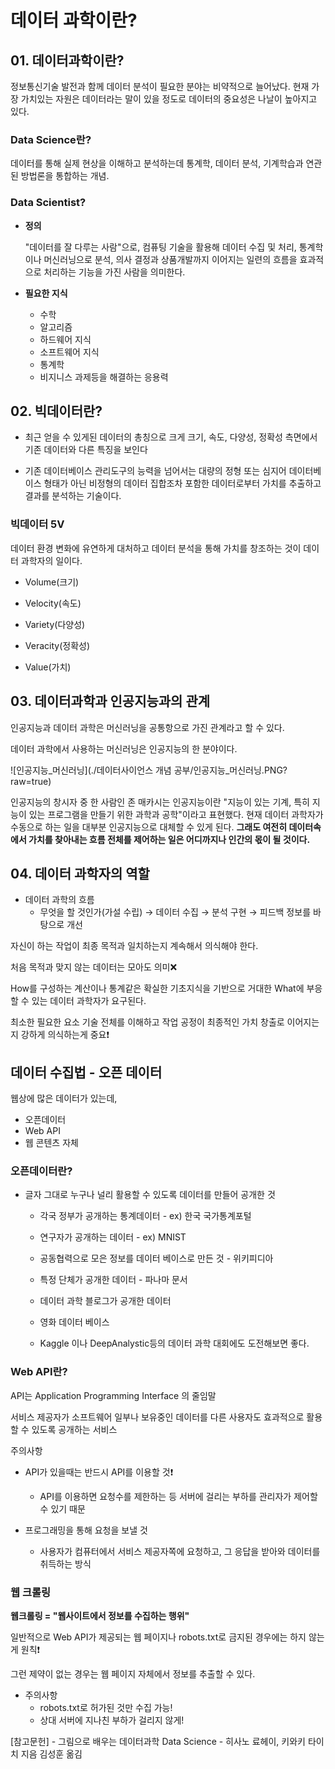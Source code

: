 # 데이터 과학이란?



## 01. 데이터과학이란?

정보통신기술 발전과 함께 데이터 분석이 필요한 분야는 비약적으로 늘어났다. 현재 가장 가치있는 자원은 데이터라는 말이 있을 정도로 데이터의 중요성은 나날이 높아지고 있다.



### Data Science란?

데이터를 통해 실제 현상을 이해하고 분석하는데 통계학, 데이터 분석, 기계학습과 연관된 방법론을 통합하는 개념.



### **Data Scientist?** 

- **정의**

  "데이터를 잘 다루는 사람"으로, 컴퓨팅 기술을 활용해 데이터 수집 및 처리, 통계학이나 머신러닝으로 분석, 의사 결정과 상품개발까지 이어지는 일련의 흐름을 효과적으로 처리하는 기능을 가진 사람을 의미한다.



- **필요한 지식**
  - 수학
  - 알고리즘
  - 하드웨어 지식
  - 소프트웨어 지식
  - 통계학
  - 비지니스 과제등을 해결하는 응용력 





 ## 02. 빅데이터란?



- 최근 얻을 수 있게된 데이터의 총칭으로 크게 크기, 속도, 다양성, 정확성 측면에서 기존 데이터와 다른 특징을 보인다

- 기존 데이터베이스 관리도구의 능력을 넘어서는 대량의 정형 또는 심지어 데이터베이스 형태가 아닌 비정형의 데이터 집합조차 포함한 데이터로부터 가치를 추출하고 결과를 분석하는 기술이다. 



### 빅데이터  5V

데이터 환경 변화에 유연하게 대처하고 데이터 분석을 통해 가치를 창조하는 것이 데이터 과학자의 일이다.

- Volume(크기) 

- Velocity(속도) 

- Variety(다양성)

- Veracity(정확성)

- Value(가치)

   

## 03.  데이터과학과 인공지능과의 관계

인공지능과 데이터 과학은 머신러닝을 공통항으로 가진 관계라고 할 수 있다.

데이터 과학에서 사용하는 머신러닝은 인공지능의 한 분야이다.

![인공지능_머신러닝](./데이터사이언스 개념 공부/인공지능_머신러닝.PNG?raw=true)



인공지능의 창시자 중 한 사람인 존 매카시는 인공지능이란 "지능이 있는 기계, 특히 지능이 있는 프로그램을 만들기 위한 과학과 공학"이라고 표현했다. 현재 데이터 과학자가 수동으로 하는 일을 대부분 인공지능으로 대체할 수 있게 된다. **그래도 여전히 데이터속에서 가치를 찾아내는 흐름 전체를 제어하는 일은 어디까지나 인간의 몫이 될 것이다.** 



## 04. 데이터 과학자의 역할



- 데이터 과학의 흐름
  - 무엇을 할 것인가(가설 수립) → 데이터 수집 → 분석 구현 → 피드백 정보를 바탕으로 개선



자신이 하는 작업이 최종 목적과 일치하는지 계속해서 의식해야 한다.

처음 목적과 맞지 않는 데이터는 모아도 의미❌

How를 구성하는 계산이나 통계같은 확실한 기초지식을 기반으로 거대한 What에 부응 할 수 있는 데이터 과학자가 요구된다.

 최소한 필요한 요소 기술 전체를 이해하고 작업 공정이 최종적인 가치 창출로 이어지는지 강하게 의식하는게 중요❗



## 데이터 수집법 - 오픈 데이터



웹상에 많은 데이터가 있는데,

- 오픈데이터
- Web API
- 웹 콘텐츠 자체



### 오픈데이터란?

- 글자 그대로 누구나 널리 활용할 수 있도록 데이터를 만들어 공개한 것 

  - 각국 정부가 공개하는 통계데이터 - ex) 한국 국가통계포털

  - 연구자가 공개하는 데이터 - ex) MNIST

  -  공동협력으로 모은 정보를 데이터 베이스로 만든 것 - 위키피디아

  - 특정 단체가 공개한 데이터 - 파나마 문서

  - 데이터 과학 블로그가 공개한 데이터

  - 영화 데이터 베이스

  - Kaggle 이나 DeepAnalystic등의 데이터 과학 대회에도 도전해보면 좋다.

    

### Web API란?

API는 Application Programming Interface 의 줄임말

서비스 제공자가 소프트웨어 일부나 보유중인 데이터를 다른 사용자도 효과적으로 활용할 수 있도록 공개하는 서비스



주의사항

- API가 있을때는 반드시 API를 이용할 것❗
  - API를 이용하면 요청수를 제한하는 등 서버에 걸리는 부하를 관리자가 제어할 수 있기 때문

- 프로그래밍을 통해 요청을 보낼 것

  - 사용자가 컴퓨터에서 서비스 제공자쪽에 요청하고, 그 응답을 받아와 데이터를 취득하는 방식

    

### 웹 크롤링

**웹크롤링 = "웹사이트에서 정보를 수집하는 행위"**

일반적으로 Web API가 제공되는 웹 페이지나 robots.txt로 금지된 경우에는 하지 않는게 원칙❗

그런 제약이 없는 경우는 웹 페이지 자체에서 정보를 추출할 수 있다.

- 주의사항
  - robots.txt로 허가된 것만 수집 가능!
  - 상대 서버에 지나친 부하가 걸리지 않게!





[참고문헌] - 그림으로 배우는 데이터과학 Data Science - 히사노 료헤이, 키와키 타이치 지음 김성훈 옮김

 
